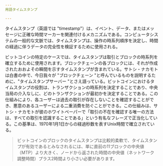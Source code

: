```yaml
---
用語タイムスタンプ

---
```

タイムスタンプ（英語では "timestamp"）は、イベント、データ、またはメッセージに正確な時間マーカーを関連付けるメカニズムである。コンピュータシステムの一般的な文脈では、タイムスタンプは、操作の時系列順序を決定し、時間の経過に伴うデータの完全性を検証するために使用される。

ビットコインの特定のケースでは、タイムスタンプは取引とブロックの時系列を確立するために使用されます。ブロックチェーンの各ブロックには、それが作成されたおおよその瞬間を示すタイムスタンプが含まれている。サトシ・ナカモトは白書の中で、今日我々が "ブロックチェーン "と呼んでいるものを説明するために、"タイムスタンプサーバー "とさえ語っている。ビットコインにおけるタイムスタンプの役割は、トランザクションの時系列を決定することであり、中央当局の介入なしに、どのトランザクションが最初かを決定することである。この仕組みにより、各ユーザーは過去の取引が存在しないことを確認することができ、悪意のあるユーザーによる二重消費を防ぐことができる。この仕組みは、サトシ・ナカモトが彼のホワイトペーパーで「取引の不在を確認する唯一の方法は、すべての取引を認識することである」という有名なフレーズで正当化している。この基準は、1970年1月1日からの経過秒数を表すUnix時間で確立されている。

> ビットコインのブロックのタイムスタンプは比較的柔軟で、タイムスタンプが有効であるとみなされるには、単に直前の11ブロックの中央値（MTP）より大きく、ノードから返された時間の中央値（ネットワーク調整時間）プラス2時間より小さい必要があります。